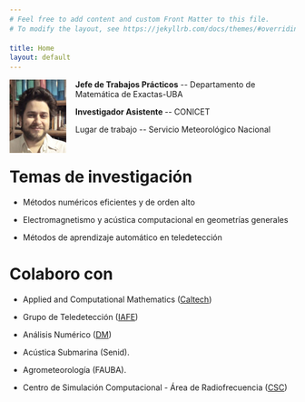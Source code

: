 ```yaml
---
# Feel free to add content and custom Front Matter to this file.
# To modify the layout, see https://jekyllrb.com/docs/themes/#overriding-theme-defaults

title: Home
layout: default
---
```


<img src="images/face2020.jpeg" width=100 height=auto align=center style="float:left; margin-right: 16px;">
<p><b>Jefe de Trabajos Prácticos</b> -- Departamento de Matemática de Exactas-UBA</p>
<p> <b>Investigador Asistente </b> -- CONICET </p>
<p> Lugar de trabajo -- Servicio Meteorológico Nacional</p>
<p style="clear:left;"></p>

# Temas de investigación

- Métodos numéricos eficientes y de orden alto

- Electromagnetismo y acústica computacional en geometrías generales

- Métodos de aprendizaje automático en teledetección


# Colaboro con

- Applied and Computational Mathematics (<a href="http://www.its.caltech.edu/~obruno/">Caltech</a>)

- Grupo de Teledetección (<a href="http://www.iafe.uba.ar/wordpress/">IAFE</a>)

- Análisis Numérico (<a href="http://mate.dm.uba.ar/~rduran/research_group/participants.html">DM</a>)

- Acústica Submarina (Senid).

- Agrometeorología (FAUBA).

- Centro de Simulación Computacional - Área de Radiofrecuencia (<a href="http://csc.conicet.gov.ar/">CSC</a>)


